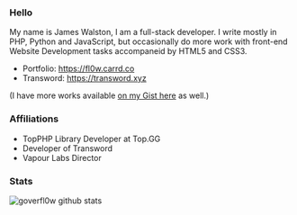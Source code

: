 ### Hello

My name is James Walston, I am a full-stack developer. I write mostly in PHP, Python and JavaScript, but occasionally do more work with front-end Website Development tasks accompaneid by HTML5 and CSS3.

- Portfolio: https://fl0w.carrd.co
- Transword: https://transword.xyz

(I have more works available [on my Gist here](https://gist.github.com/goverfl0w) as well.)

### Affiliations

- TopPHP Library Developer at Top.GG
- Developer of Transword
- Vapour Labs Director

### Stats

![goverfl0w github stats](https://github-readme-stats.vercel.app/api?username=goverfl0w&show_icons=true&hide_border=true)
